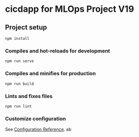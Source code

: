 # cicdapp for MLOps Project V19

## Project setup
```
npm install
```

### Compiles and hot-reloads for development
```git
npm run serve
```

### Compiles and minifies for production
```
npm run build
```

### Lints and fixes files
```
npm run lint
```

### Customize configuration
See [Configuration Reference](https://cli.vuejs.org/config/).
ab